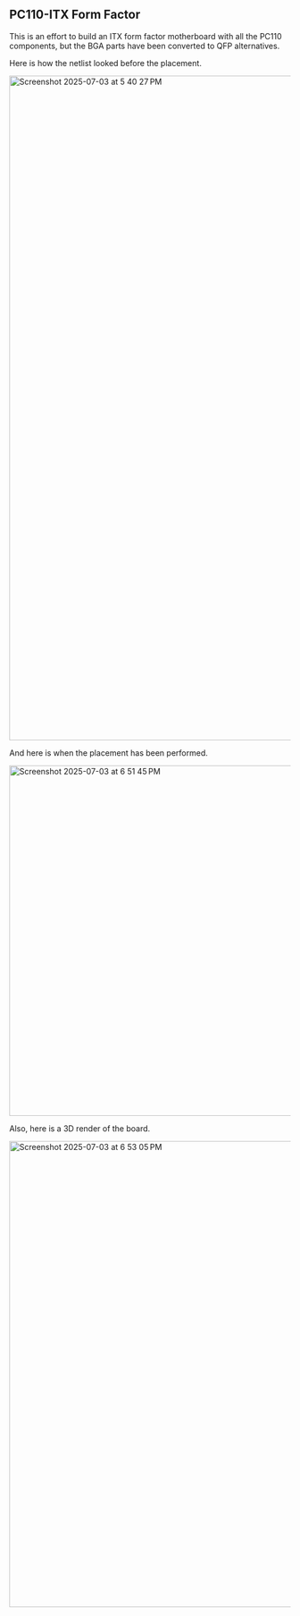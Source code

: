 ## PC110-ITX Form Factor

This is an effort to build an ITX form factor motherboard with all the PC110 components, but the BGA parts have been converted to QFP alternatives.

Here is how the netlist looked before the placement.

<img width="1189" alt="Screenshot 2025-07-03 at 5 40 27 PM" src="https://github.com/user-attachments/assets/3929a42f-a068-431c-ac39-af6d05ddaa15" />

And here is when the placement has been performed.

<img width="627" alt="Screenshot 2025-07-03 at 6 51 45 PM" src="https://github.com/user-attachments/assets/7f5bcc1a-9658-460e-8f38-484864087fe1" />

Also, here is a 3D render of the board.

<img width="834" alt="Screenshot 2025-07-03 at 6 53 05 PM" src="https://github.com/user-attachments/assets/fe041c6a-15e2-4c8a-9335-b480b464c000" />

